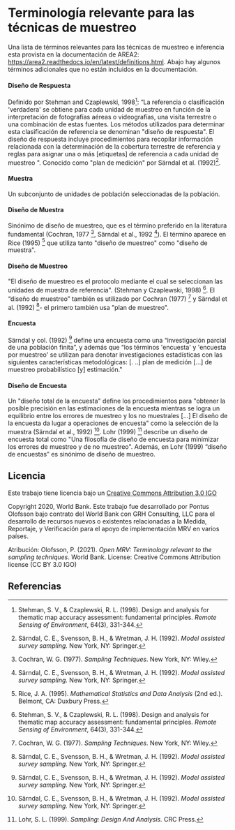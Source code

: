# Terminología relevante para las técnicas de muestreo 

Una lista de términos relevantes para las técnicas de muestreo e inferencia esta provista en la documentación de AREA2: https://area2.readthedocs.io/en/latest/definitions.html. Abajo hay algunos términos adicionales que no están incluidos en la documentación. 

#### Diseño de Respuesta
Definido por Stehman and Czaplewski, 1998[^fn1]: “La referencia o clasificación 'verdadera' se obtiene para cada unidad de muestreo en función de la interpretación de fotografías aéreas o videografías, una visita terrestre o una combinación de estas fuentes. Los métodos utilizados para determinar esta clasificación de referencia se denominan "diseño de respuesta". El diseño de respuesta incluye procedimientos para recopilar información relacionada con la determinación de la cobertura terrestre de referencia y reglas para asignar una o más [etiquetas] de referencia a cada unidad de muestreo ". Conocido como "plan de medición" por Särndal et al. (1992)[^fn2].

#### Muestra
Un subconjunto de unidades de población seleccionadas de la población.

#### Diseño de Muestra 
Sinónimo de diseño de muestreo, que es el término preferido en la literatura fundamental (Cochran, 1977 [^ fn3], Särndal et al., 1992 [^ fn2]). El término aparece en Rice (1995) [^ fn4] que utiliza tanto "diseño de muestreo" como "diseño de muestra".

#### Diseño de Muestreo
"El diseño de muestreo es el protocolo mediante el cual se seleccionan las unidades de muestra de referencia". (Stehman y Czaplewski, 1998) [^ fn1]. El “diseño de muestreo” también es utilizado por Cochran (1977) [^ fn3] y Särndal et al. (1992) [^ fn2]- el primero también usa "plan de muestreo".

#### Encuesta
Särndal y col. (1992) [^ fn2] define una encuesta como una “investigación parcial de una población finita”, y además que “los términos 'encuesta' y 'encuesta por muestreo' se utilizan para denotar investigaciones estadísticas con las siguientes características metodológicas: [. ..] plan de medición [...] de muestreo probabilístico [y] estimación."


#### Diseño de Encuesta
Un "diseño total de la encuesta" define los procedimientos para "obtener la posible precisión en las estimaciones de la encuesta mientras se logra un equilibrio entre los errores de muestreo y los no muestrales [...] El diseño de la encuesta da lugar a operaciones de encuesta" como la selección de la muestra (Särndal et al., 1992) [^ fn2]. Lohr (1999) [^ fn5] describe un diseño de encuesta total como "Una filosofía de diseño de encuesta para minimizar los errores de muestreo y de no muestreo". Además, en Lohr (1999) “diseño de encuestas” es sinónimo de diseño de muestreo.


## Licencia
Este trabajo tiene licencia bajo un [Creative Commons Attribution 3.0 IGO](https://creativecommons.org/licenses/by/3.0/igo/) 

Copyright 2020, World Bank. Este trabajo fue desarrollado por Pontus Olofsson bajo contrato del World Bank con GRH Consulting, LLC para el desarrollo de recursos nuevos o existentes relacionadas a la Medida, Reportaje, y Verificación para el apoyo de implementación MRV en varios países. 

Atribución: Olofsson, P. (2021). *Open MRV: Terminology relevant to the sampling techniques*. World Bank. License: Creative Commons Attribution license (CC BY 3.0 IGO)

## Referencias
[^fn1]: Stehman, S. V., & Czaplewski, R. L. (1998). Design and analysis for thematic map accuracy assessment: fundamental principles. *Remote Sensing of Environment*, 64(3), 331-344.

[^fn2]: Särndal, C. E., Svensson, B. H., & Wretman, J. H. (1992). *Model assisted survey sampling.* New York, NY: Springer.

[^fn3]: Cochran, W. G. (1977). *Sampling Techniques*. New York, NY: Wiley.

[^fn4]: Rice, J. A. (1995). *Mathematical Statistics and Data Analysis* (2nd ed.). Belmont, CA: Duxbury Press.

[^fn5]: Lohr, S. L. (1999). *Sampling: Design And Analysis.* CRC Press.





